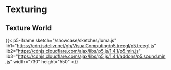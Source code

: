 # Texturing

## Texture World 


{{< p5-iframe sketch="/showcase/sketches/luma.js" lib1="https://cdn.jsdelivr.net/gh/VisualComputing/p5.treegl/p5.treegl.js"  lib2="https://cdnjs.cloudflare.com/ajax/libs/p5.js/1.4.1/p5.min.js" lib3="https://cdnjs.cloudflare.com/ajax/libs/p5.js/1.4.1/addons/p5.sound.min.js"  width="730" height="550" >}}